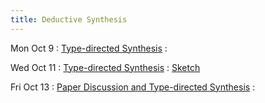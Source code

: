 ```yaml
---
title: Deductive Synthesis
---
```


Mon Oct 9
: [Type-directed Synthesis](../lectures/lecture21-types.pdf)
  : []()

Wed Oct 11
: [Type-directed Synthesis](../lectures/lecture22-types2.pdf)
  : [Sketch](https://link.springer.com/content/pdf/10.1007/s10009-012-0249-7.pdf)

Fri Oct 13
: [Paper Discussion and Type-directed Synthesis](../lectures/lecture23-brahma.pdf)
  : []()
